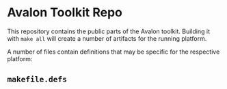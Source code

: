 # Avalon Toolkit Repo

This repository contains the public parts of the Avalon toolkit. Building it with <code>make all</code> will create a number of artifacts
for the running platform.

A number of files contain definitions that may be specific for the respective platform:

## <code>makefile.defs</code>
